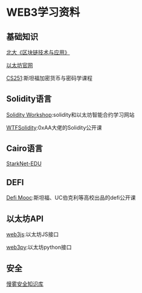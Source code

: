 # WEB3学习资料

## 基础知识
[北大《区块链技术与应用》](https://www.bilibili.com/video/BV1Vt411X7JF)

[以太坊官网](https://ethereum.org/ )

[CS251](https://cs251.stanford.edu/):斯坦福加密货币与密码学课程

## Solidity语言
[Solidity Workshop](https://github.com/androlo/solidity-workshop):solidity和以太坊智能合约学习网站

[WTFSolidity](https://github.com/WTFAcademy/WTFSolidity):0xAA大佬的Solidity公开课

## Cairo语言
[StarkNet-EDU](https://github.com/starknet-edu/basecamp)

## DEFI
[Defi Mooc](https://defi-learning.org/f21):斯坦福、UC伯克利等高校出品的defi公开课

## 以太坊API
[web3js](https://learnblockchain.cn/docs/web3.js/):以太坊JS接口

[web3py](https://web3py.readthedocs.io/en/stable/):以太坊python接口

## 安全
[慢雾安全知识库](https://github.com/slowmist/Knowledge-Base)
